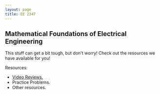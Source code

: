```yaml
---
layout: page
title: EE 2347
---
```


## Mathematical Foundations of Electrical Engineering

This stuff can get a bit tough, but don't worry!
Check out the resources we have available for you!

Resources:
- [Video Reviews.](https://youtube.com/channel/UCV0OmOABl9S8e4QHvtNHLow)
- Practice Problems.
- Other resources.
